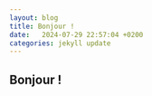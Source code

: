 ```yaml
---
layout: blog
title: Bonjour !
date:   2024-07-29 22:57:04 +0200
categories: jekyll update
---
```

## Bonjour !
